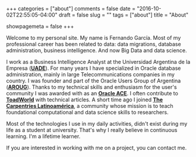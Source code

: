 +++
categories = ["about"]
comments = false
date = "2016-10-02T22:55:05-04:00"
draft = false
slug = ""
tags = ["about"]
title = "About"

showpagemeta = false
+++

Welcome to my personal site. My name is Fernando García. Most of my professional career has been related to data: data migrations, database administration, business intelligence. And now Big Data and data science.

I work as a Business Intelligence Analyst at the Universidad Argentina de la Empresa ([**UADE**](https://www.uade.edu.ar/)). For many years I have specialized in Oracle database administration, mainly in large Telecommunications companies in my country. I was founder and part of the Oracle Users Group of Argentina ([**AROUG**](http://aroug.org/quienes-somos/)). Thanks to my technical skills and enthusiasm for the user's community I was awarded with as an [**Oracle ACE**](https://apex.oracle.com/pls/apex/f?p=19297:4:::NO:4:P4_ID:1160). I often contribute to [**ToadWorld**](https://blog.toadworld.com/author/fernando-garcia) with technical articles. A short time ago I joined [**The Carpentries Latinoamérica**](https://Carpentries.org), a community whose mission is to teach foundational computational and data science skills to researchers.

Most of the technologies I use in my daily activities, didn't exist during my life as a student at university. That's why I really believe in continuous learning. I'm a lifetime learner.

If you are interested in working with me on a project, you can contact me.

